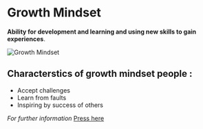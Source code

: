 #  Growth Mindset
**Ability for development and learning and using new skills to gain experiences**.

![Growth Mindset](https://zurb-dot-com-prod.s3.amazonaws.com/asset/1982/growth-mindset-01.png)

## Characterstics of growth mindset people :
* Accept challenges
* Learn from faults
* Inspiring by success of others

*For further information*
[Press here](https://www.atlassian.com/blog/inside-atlassian/growth-mindset)

